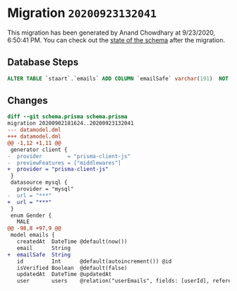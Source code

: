 # Migration `20200923132041`

This migration has been generated by Anand Chowdhary at 9/23/2020, 6:50:41 PM.
You can check out the [state of the schema](./schema.prisma) after the migration.

## Database Steps

```sql
ALTER TABLE `staart`.`emails` ADD COLUMN `emailSafe` varchar(191)  NOT NULL 
```

## Changes

```diff
diff --git schema.prisma schema.prisma
migration 20200902181624..20200923132041
--- datamodel.dml
+++ datamodel.dml
@@ -1,12 +1,11 @@
 generator client {
-  provider        = "prisma-client-js"
-  previewFeatures = ["middlewares"]
+  provider = "prisma-client-js"
 }
 datasource mysql {
   provider = "mysql"
-  url = "***"
+  url = "***"
 }
 enum Gender {
   MALE
@@ -98,8 +97,9 @@
 model emails {
   createdAt  DateTime @default(now())
   email      String
+  emailSafe  String
   id         Int      @default(autoincrement()) @id
   isVerified Boolean  @default(false)
   updatedAt  DateTime @updatedAt
   user       users    @relation("userEmails", fields: [userId], references: [id])
```


